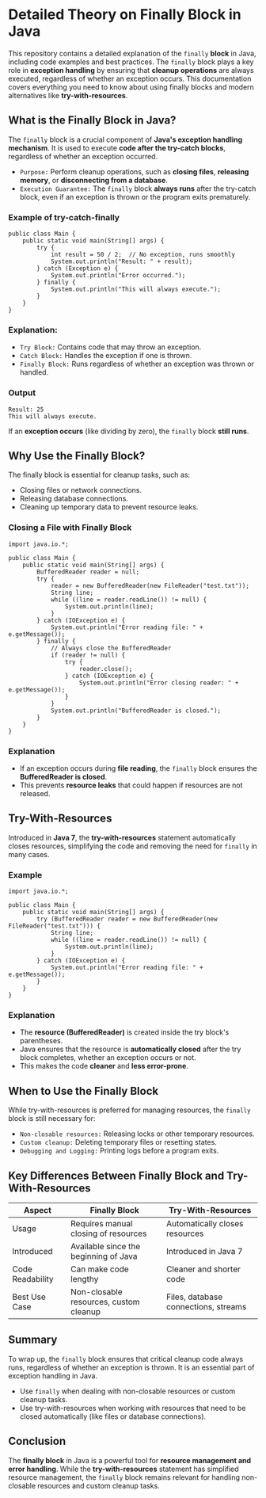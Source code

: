 # Detailed Theory on Finally Block in Java
This repository contains a detailed explanation of the `finally` **block** in Java, including code examples and best practices. The `finally` block plays a key role in **exception handling** by ensuring that **cleanup operations** are always executed, regardless of whether an exception occurs. This documentation covers everything you need to know about using finally blocks and modern alternatives like **try-with-resources**.

## What is the Finally Block in Java?
The `finally` block is a crucial component of **Java's exception handling mechanism**. It is used to execute **code after the try-catch blocks**, regardless of whether an exception occurred.
* `Purpose:` Perform cleanup operations, such as **closing files**, **releasing memory**, or **disconnecting from a database**.
* `Execution Guarantee:` The `finally` block **always runs** after the try-catch block, even if an exception is thrown or the program exits prematurely.

### Example of try-catch-finally
```
public class Main {
    public static void main(String[] args) {
        try {
            int result = 50 / 2;  // No exception, runs smoothly
            System.out.println("Result: " + result);
        } catch (Exception e) {
            System.out.println("Error occurred.");
        } finally {
            System.out.println("This will always execute.");
        }
    }
}
```
### Explanation:
* `Try Block:` Contains code that may throw an exception.
* `Catch Block:` Handles the exception if one is thrown.
* `Finally Block:` Runs regardless of whether an exception was thrown or handled.

### Output
```
Result: 25
This will always execute.
```

If an **exception occurs** (like dividing by zero), the `finally` block **still runs**.

## Why Use the Finally Block?
The finally block is essential for cleanup tasks, such as:
* Closing files or network connections.
* Releasing database connections.
* Cleaning up temporary data to prevent resource leaks.

### Closing a File with Finally Block
```
import java.io.*;

public class Main {
    public static void main(String[] args) {
        BufferedReader reader = null;
        try {
            reader = new BufferedReader(new FileReader("test.txt"));
            String line;
            while ((line = reader.readLine()) != null) {
                System.out.println(line);
            }
        } catch (IOException e) {
            System.out.println("Error reading file: " + e.getMessage());
        } finally {
            // Always close the BufferedReader
            if (reader != null) {
                try {
                    reader.close();
                } catch (IOException e) {
                    System.out.println("Error closing reader: " + e.getMessage());
                }
            }
            System.out.println("BufferedReader is closed.");
        }
    }
}
```
### Explanation
* If an exception occurs during **file reading**, the `finally` block ensures the **BufferedReader is closed**.
* This prevents **resource leaks** that could happen if resources are not released.

## Try-With-Resources
Introduced in **Java 7**, the **try-with-resources** statement automatically closes resources, simplifying the code and removing the need for `finally` in many cases.

### Example
```
import java.io.*;

public class Main {
    public static void main(String[] args) {
        try (BufferedReader reader = new BufferedReader(new FileReader("test.txt"))) {
            String line;
            while ((line = reader.readLine()) != null) {
                System.out.println(line);
            }
        } catch (IOException e) {
            System.out.println("Error reading file: " + e.getMessage());
        }
    }
}
```
### Explanation
* The **resource (BufferedReader)** is created inside the try block's parentheses.
* Java ensures that the resource is **automatically closed** after the try block completes, whether an exception occurs or not.
* This makes the code **cleaner** and **less error-prone**.

## When to Use the Finally Block
While try-with-resources is preferred for managing resources, the `finally` block is still necessary for:
* `Non-closable resources:` Releasing locks or other temporary resources.
* `Custom cleanup:` Deleting temporary files or resetting states.
* `Debugging and Logging:` Printing logs before a program exits.

## Key Differences Between Finally Block and Try-With-Resources
| Aspect | Finally Block | Try-With-Resources | 
| ----------------|---------|----------|
|     Usage     |  Requires manual closing of resources  |   Automatically closes resources    |
|     Introduced     |  Available since the beginning of Java  |   Introduced in Java 7   |
|    Code Readability    |  Can make code lengthy  |   Cleaner and shorter code   |
|    Best Use Case  | Non-closable resources, custom cleanup | Files, database connections, streams |

## Summary
To wrap up, the `finally` block ensures that critical cleanup code always runs, regardless of whether an exception is thrown. It is an essential part of exception handling in Java.
* Use `finally` when dealing with non-closable resources or custom cleanup tasks.
* Use try-with-resources when working with resources that need to be closed automatically (like files or database connections).

## Conclusion
The **finally block** in Java is a powerful tool for **resource management and error handling**. While the **try-with-resources** statement has simplified resource management, the `finally` block remains relevant for handling non-closable resources and custom cleanup tasks.
